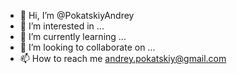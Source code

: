 - 👋 Hi, I’m @PokatskiyAndrey
- 👀 I’m interested in ...
- 🌱 I’m currently learning ...
- 💞️ I’m looking to collaborate on ...
- 📫 How to reach me andrey.pokatskiy@gmail.com


<!---
PokatskiyAndrey/PokatskiyAndrey is a ✨ special ✨ repository because its `README.md` (this file) appears on your GitHub profile.
You can click the Preview link to take a look at your changes.
--->

